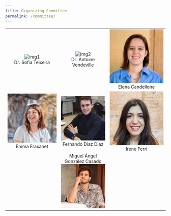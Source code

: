 ```yaml
---
title: Organizing Committee
permalink: /committee/
---
```

| | | |
|:-------------------------:|:-------------------------:|:-------------------------:|
| ![img1](img1) <br> Dr. Sofia Teixeira | ![img2](img2) <br> Dr. Antoine Vendeville | ![img3](/assets/images/elena.jpeg) <br> Elena Candellone |
| ![img4](/assets/images/emma.jpg) <br> Emma Fraxanet | ![img5](/assets/images/fer.png) <br> Fernando Diaz Diaz | ![img6](/assets/images/irene.jpeg) <br> Irene Ferri |
|| Miguel Ángel González Casado <br> ![img7](/assets/images/miguel.png) | |
